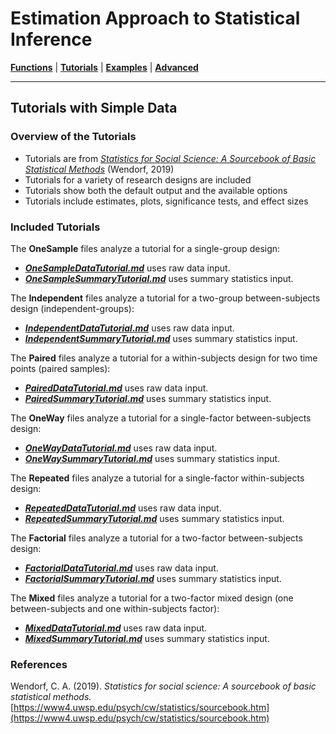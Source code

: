 # Estimation Approach to Statistical Inference

[**Functions**](../Functions) | 
[**Tutorials**](../Tutorials) | 
[**Examples**](../Examples) | 
[**Advanced**](../Advanced)

---

## Tutorials with Simple Data

### Overview of the Tutorials

- Tutorials are from [_Statistics for Social Science: A Sourcebook of Basic Statistical Methods_](https://www4.uwsp.edu/psych/cw/statistics/sourcebook.htm) (Wendorf, 2019)
- Tutorials for a variety of research designs are included
- Tutorials show both the default output and the available options
- Tutorials include estimates, plots, significance tests, and effect sizes

### Included Tutorials

The **OneSample** files analyze a tutorial for a single-group design:

- [**_OneSampleDataTutorial.md_**](./OneSampleDataTutorial.md) uses raw data input.
- [**_OneSampleSummaryTutorial.md_**](./OneSampleSummaryTutorial.md) uses summary statistics input.

The **Independent** files analyze a tutorial for a two-group between-subjects design (independent-groups):

- [**_IndependentDataTutorial.md_**](./IndependentDataTutorial.md) uses raw data input.
- [**_IndependentSummaryTutorial.md_**](./IndependentSummaryTutorial.md) uses summary statistics input.

The **Paired** files analyze a tutorial for a within-subjects design for two time points (paired samples):

- [**_PairedDataTutorial.md_**](./PairedDataTutorial.md) uses raw data input.
- [**_PairedSummaryTutorial.md_**](./PairedSummaryTutorial.md) uses summary statistics input.

The **OneWay** files analyze a tutorial for a single-factor between-subjects design:

- [**_OneWayDataTutorial.md_**](./OneWayDataTutorial.md) uses raw data input.
- [**_OneWaySummaryTutorial.md_**](./OneWaySummaryTutorial.md) uses summary statistics input.

The **Repeated** files analyze a tutorial for a single-factor within-subjects design:

- [**_RepeatedDataTutorial.md_**](./RepeatedDataTutorial.md) uses raw data input.
- [**_RepeatedSummaryTutorial.md_**](./RepeatedSummaryTutorial.md) uses summary statistics input.

The **Factorial** files analyze a tutorial for a two-factor between-subjects design:

- [**_FactorialDataTutorial.md_**](./FactorialDataTutorial.md) uses raw data input.
- [**_FactorialSummaryTutorial.md_**](./FactorialSummaryTutorial.md) uses summary statistics input.

The **Mixed** files analyze a tutorial for a two-factor mixed design (one between-subjects and one within-subjects factor):

- [**_MixedDataTutorial.md_**](./MixedDataTutorial.md) uses raw data input.
- [**_MixedSummaryTutorial.md_**](./MixedSummaryTutorial.md) uses summary statistics input.

### References

Wendorf, C. A. (2019). _Statistics for social science: A sourcebook of basic statistical methods._ [https://www4.uwsp.edu/psych/cw/statistics/sourcebook.htm](https://www4.uwsp.edu/psych/cw/statistics/sourcebook.htm)
